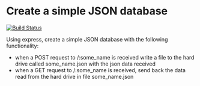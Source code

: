 Create a simple JSON database
=============================

[![Build Status](https://travis-ci.org/Chareesa/SimpleJsonDatabase.svg?branch=master)](https://travis-ci.org/Chareesa/SimpleJsonDatabase)

Using express, create a simple JSON database with the following functionality:
* when a POST request to /:some_name is received write a file to the hard drive called some_name.json with the json data received
* when a GET request to /:some_name is received, send back the data read from the hard drive in file some_name.json
